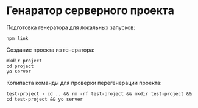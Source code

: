 # Генаратор серверного проекта

Подготовка генератора для локальных запусков:
```
npm link
```

Создание проекта из генератора:
```
mkdir project
cd project
yo server
```

Копипаста команды для проверки перегенерации проекта:
```
test-project › cd .. && rm -rf test-project && mkdir test-project && cd test-project && yo server
```
